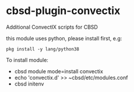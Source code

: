 # cbsd-plugin-convectix

Additional ConvectIX scripts for CBSD

this module uses python, please install first, e.g:

  `pkg install -y lang/python38`

To install module:

  - cbsd module mode=install convectix
  - echo 'convectix.d' >> ~cbsd/etc/modules.conf
  - cbsd initenv
